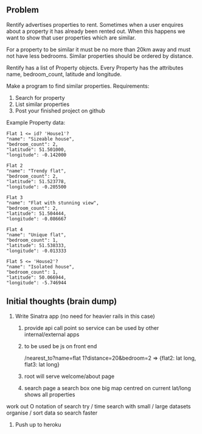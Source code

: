 ## Problem

Rentify advertises properties to rent. Sometimes when a user enquires about a
property it has already been rented out. When this happens we want to show that
user properties which are similar.

For a property to be similar it must be no more than 20km away and must not have
less bedrooms. Similar properties should be ordered by distance.

Rentify has a list of Property objects. Every Property has the attributes name,
bedroom_count, latitude and longitude.

Make a program to find similar properties. Requirements:

1. Search for property
2. List similar properties
3. Post your finished project on github

Example Property data:

    Flat 1 <= id? 'House1'?
    "name": "Sizeable house",
    "bedroom_count": 2,
    "latitude": 51.501000,
    "longitude": -0.142000

    Flat 2
    "name": "Trendy flat",
    "bedroom_count": 2,
    "latitude": 51.523778,
    "longitude": -0.205500

    Flat 3
    "name": "Flat with stunning view",
    "bedroom_count": 2,
    "latitude": 51.504444,
    "longitude": -0.086667

    Flat 4
    "name": "Unique flat",
    "bedroom_count": 1,
    "latitude": 51.538333,
    "longitude": -0.013333

    Flat 5 <= 'House2'?
    "name": "Isolated house",
    "bedroom_count": 1,
    "latitude": 50.066944,
    "longitude": -5.746944


## Initial thoughts (brain dump)

1. Write Sinatra app (no need for heavier rails in this case)
    1. provide api call point so service can be used by other internal/external apps
    1. to be used be js on front end

         /nearest_to?name=flat 1?distance=20&bedroom=2
         => {flat2: lat long, flat3: lat long}

    1. root will serve welcome/about page
    1. search page
        a search box
        one big map
            centred on current lat/long
            shows all properties


work out O notation of search
try / time search with small / large datasets
organise / sort data so search faster


1. Push up to heroku



